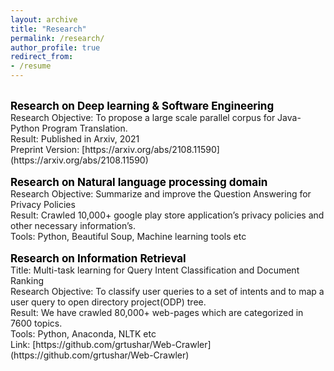 ```yaml
---
layout: archive
title: "Research"
permalink: /research/
author_profile: true
redirect_from:
- /resume
---
```

<br/>
    <span style="color:black; font-weight:bold; font-size:17px">Research on Deep learning & Software Engineering</span><br/>
    <span style="font-weight:underline;">Research Objective</span>: To propose a large scale parallel corpus for Java-Python Program Translation.<br/>
    <span style="font-weight:underline;">Result</span>: Published in Arxiv, 2021<br/>
    <span style="font-weight:underline;">Preprint Version</span>: [https://arxiv.org/abs/2108.11590](https://arxiv.org/abs/2108.11590)<br/>
<br/>
    <span style="color:black; font-weight:bold; font-size:17px">Research on Natural language processing domain</span><br/>
    <span style="font-weight:underline;">Research Objective</span>: Summarize and improve the Question Answering for Privacy Policies<br/>
    <span style="font-weight:underline;">Result</span>: Crawled 10,000+ google play store application’s privacy policies and other necessary information’s.<br/>
    <span style="font-weight:underline;">Tools</span>: Python, Beautiful Soup, Machine learning tools etc<br/>
<br/>
    <span style="color:black; font-weight:bold; font-size:17px">Research on Information Retrieval</span><br/>
    <span style="font-weight:underline;">Title</span>: Multi-task learning for Query Intent Classification and Document Ranking<br/>
    <span style="font-weight:underline;">Research Objective</span>: To classify user queries to a set of intents and to map a user query to open directory project(ODP) tree.<br/>
    <span style="font-weight:underline;">Result</span>: We have crawled 80,000+ web-pages which are categorized in 7600 topics.<br/>
    <span style="font-weight:underline;">Tools</span>: Python, Anaconda, NLTK etc<br/>
    Link: [https://github.com/grtushar/Web-Crawler](https://github.com/grtushar/Web-Crawler)<br/>
<br/>